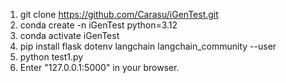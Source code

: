 1. git clone https://github.com/Carasu/iGenTest.git
2. conda create -n iGenTest python=3.12
3. conda activate iGenTest
4. pip install flask dotenv langchain langchain_community --user 
5. python test1.py
6. Enter "127.0.0.1:5000" in your browser.​​
